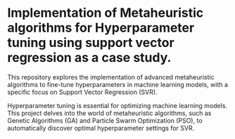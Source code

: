 # Implementation of Metaheuristic algorithms for Hyperparameter tuning using support vector regression as a case study.

This repository explores the implementation of advanced metaheuristic algorithms to fine-tune hyperparameters in machine learning models, with a specific focus on Support Vector Regression (SVR).

Hyperparameter tuning is essential for optimizing machine learning models. This project delves into the world of metaheuristic algorithms, such as Genetic Algorithms (GA) and Particle Swarm Optimization (PSO), to automatically discover optimal hyperparameter settings for SVR.
